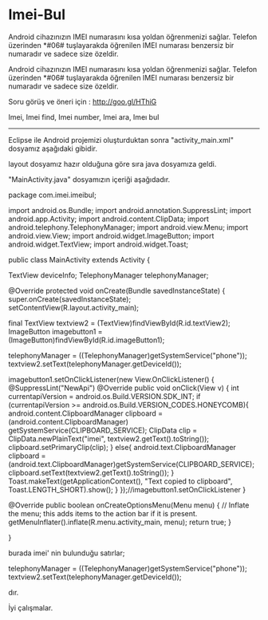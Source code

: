 Imei-Bul
========

Android cihazınızın IMEI numarasını kısa yoldan öğrenmenizi sağlar. Telefon üzerinden *#06# tuşlayarakda öğrenilen IMEI numarası benzersiz bir numaradır ve sadece size özeldir.


Android cihazınızın IMEI numarasını kısa yoldan öğrenmenizi sağlar. Telefon üzerinden *#06# tuşlayarakda öğrenilen IMEI numarası benzersiz bir numaradır ve sadece size özeldir.

Soru görüş ve öneri için : http://goo.gl/HThiG


Imei, Imei find, Imei number, Imei ara, Imeı bul

--------------------------
Eclipse ile Android projemizi oluşturduktan sonra "activity_main.xml" dosyamız aşağıdaki gibidir.

<RelativeLayout xmlns:android="http://schemas.android.com/apk/res/android"
xmlns:tools="http://schemas.android.com/tools"
android:layout_width="match_parent"
android:layout_height="match_parent"
android:background="@drawable/main_bos"
tools:context=".MainActivity" >

<TextView
android:id="@+id/textView1"
android:layout_width="wrap_content"
android:layout_height="wrap_content"
android:layout_alignParentTop="true"
android:layout_centerHorizontal="true"
android:text="IMEI"
android:textColor="#FFFFFF"
android:textSize="77sp" />

<TextView
android:id="@+id/textView2"
android:layout_width="wrap_content"
android:layout_height="wrap_content"
android:layout_centerHorizontal="true"
android:layout_centerVertical="true"
android:text="123456789012345"
android:textColor="#FFFFFF"
android:textSize="26sp" />

<ImageButton
android:id="@+id/imageButton1"
android:layout_width="match_parent"
android:layout_height="wrap_content"
android:layout_alignParentBottom="true"
android:layout_below="@+id/textView2"
android:layout_centerHorizontal="true"
android:background="@drawable/button_back"
android:src="@drawable/copy" />

</RelativeLayout>



layout dosyamız hazır olduğuna göre sıra java dosyamıza geldi.

"MainActivity.java" dosyamızın içeriği aşağıdadır.

package com.imei.imeibul;

import android.os.Bundle;
import android.annotation.SuppressLint;
import android.app.Activity;
import android.content.ClipData;
import android.telephony.TelephonyManager;
import android.view.Menu;
import android.view.View;
import android.widget.ImageButton;
import android.widget.TextView;
import android.widget.Toast;

public class MainActivity extends Activity {

TextView deviceInfo;
TelephonyManager telephonyManager;

@Override
protected void onCreate(Bundle savedInstanceState) {
super.onCreate(savedInstanceState);
setContentView(R.layout.activity_main);

final TextView textview2 = (TextView)findViewById(R.id.textView2);
ImageButton imagebutton1 = (ImageButton)findViewById(R.id.imageButton1);

telephonyManager = ((TelephonyManager)getSystemService("phone"));
textview2.setText(telephonyManager.getDeviceId());

imagebutton1.setOnClickListener(new View.OnClickListener() {
@SuppressLint("NewApi")
@Override
public void onClick(View v) {
int currentapiVersion = android.os.Build.VERSION.SDK_INT;
if (currentapiVersion >= android.os.Build.VERSION_CODES.HONEYCOMB){
android.content.ClipboardManager clipboard = (android.content.ClipboardManager) getSystemService(CLIPBOARD_SERVICE); 
ClipData clip = ClipData.newPlainText("imei", textview2.getText().toString());
clipboard.setPrimaryClip(clip); 
} else{
android.text.ClipboardManager clipboard = (android.text.ClipboardManager)getSystemService(CLIPBOARD_SERVICE); 
clipboard.setText(textview2.getText().toString());
}
Toast.makeText(getApplicationContext(), "Text copied to clipboard", Toast.LENGTH_SHORT).show(); 
}
});//imagebutton1.setOnClickListener
}

@Override
public boolean onCreateOptionsMenu(Menu menu) {
// Inflate the menu; this adds items to the action bar if it is present.
getMenuInflater().inflate(R.menu.activity_main, menu);
return true;
}

}



burada imei' nin bulunduğu satırlar;

telephonyManager = ((TelephonyManager)getSystemService("phone"));
textview2.setText(telephonyManager.getDeviceId());

dır. 



İyi çalışmalar.





